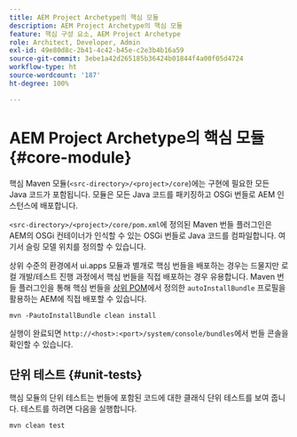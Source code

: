 ```yaml
---
title: AEM Project Archetype의 핵심 모듈
description: AEM Project Archetype의 핵심 모듈
feature: 핵심 구성 요소, AEM Project Archetype
role: Architect, Developer, Admin
exl-id: 49e80d8c-2b41-4c42-b45e-c2e3b4b16a59
source-git-commit: 3ebe1a42d265185b36424b01844f4a00f05d4724
workflow-type: ht
source-wordcount: '187'
ht-degree: 100%

---
```


# AEM Project Archetype의 핵심 모듈 {#core-module}

핵심 Maven 모듈(`<src-directory>/<project>/core`)에는 구현에 필요한 모든 Java 코드가 포함됩니다. 모듈은 모든 Java 코드를 패키징하고 OSGi 번들로 AEM 인스턴스에 배포합니다.

`<src-directory>/<project>/core/pom.xml`에 정의된 Maven 번들 플러그인은 AEM의 OSGi 컨테이너가 인식할 수 있는 OSGi 번들로 Java 코드를 컴파일합니다. 여기서 슬링 모델 위치를 정의할 수 있습니다.

상위 수준의 환경에서 ui.apps 모듈과 별개로 핵심 번들을 배포하는 경우는 드물지만 로컬 개발/테스트 진행 과정에서 핵심 번들을 직접 배포하는 경우 유용합니다. Maven 번들 플러그인을 통해 핵심 번들을 [상위 POM](/help/developing/archetype/using.md#parent-pom)에서 정의한 `autoInstallBundle` 프로필을 활용하는 AEM에 직접 배포할 수 있습니다.

```shell
mvn -PautoInstallBundle clean install
```

실행이 완료되면 `http://<host>:<port>/system/console/bundles`에서 번들 콘솔을 확인할 수 있습니다.

## 단위 테스트 {#unit-tests}

핵심 모듈의 단위 테스트는 번들에 포함된 코드에 대한 클래식 단위 테스트를 보여 줍니다. 테스트를 하려면 다음을 실행합니다.

```shell
mvn clean test
```
